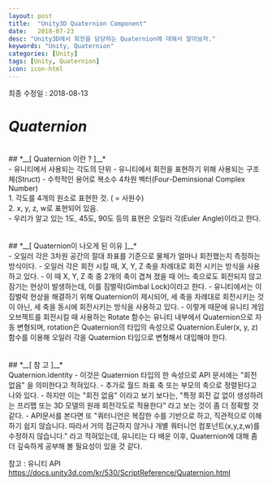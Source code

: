 ```yaml
---
layout: post
title:  "Unity3D Quaternion Component"
date:   2018-07-23
desc: "Unity3D에서 회전을 담당하는 Quaternion에 대해서 알아보자."
keywords: "Unity, Quaternion"
categories: [Unity]
tags: [Unity, Quaternion]
icon: icon-html
---
```


최종 수정일 : 2018-08-13
<br />
# *__Quaternion__*
<br />
## *__[ Quaternion 이란 ? ]__*
<br />
 - 유니티에서 사용되는 각도의 단위
 - 유니티에서 회전을 표현하기 위해 사용되는 구조체(Struct)
 - 수학적인 용어로 복소수 4차원 벡터(Four-Deminsional Complex Number)
<br />
1. 각도를 4개의 원소로 표현한 것. ( = 사원수)
<br />
2. x, y, z, w로 표현되어 있음.
<br />
 - 우리가 알고 있는 1도, 45도, 90도 등의 표현은 오일러 각(Euler Angle)이라고 한다.
<br />
<br />
<br />
## *__[ Quaternion이 나오게 된 이유 ]__*
<br />
 - 오일러 각은 3차원 공간의 절대 좌표를 기준으로 물체가 얼마나 회전했는지 측정하는 방식이다.
 - 오일러 각은 회전 시킬 때, X, Y, Z 축을 차례대로 회전 시키는 방식을 사용하고 있다.
 - 이 때 X, Y, Z 축 중 2개의 축이 겹쳐 졌을 때 어느 축으로도 회전되지 않고 잠기는 현상이 발생하는데, 이를 짐벌락(Gimbal Lock)이라고 한다.
 - 유니티에서는 이 짐벌락 현상을 해결하기 위해 Quaternion이 제시되어, 세 축을 차례대로 회전시키는 것이 아닌, 세 축을 동시에 회전시키는 방식을 사용하고 있다.
 - 이렇게 때문에 유니티 게임오브젝트를 회전시킬 때 사용하는 Rotate 함수는 유니티 내부에서 Quaternion으로 자동 변형되며, rotation은 Quaternion의 타입의 속성으로 Quaternion.Euler(x, y, z) 함수를 이용해 오일러 각을 Quaternion 타입으로 변형해서 대입해야 한다.
<br />
<br />
<br />
## *__[ 참 고 ]__*
<br />
Quaternion.identity
 - 이것은 Quaternion 타입의 한 속성으로 API 문서에는 "회전 없음" 을 의미한다고 적혀있다.
 - 추가로 월드 좌표 축 또는 부모의 축으로 정렬된다고 나와 있다.
 - 하지만 이는 "회전 없음" 이라고 보기 보다는, "특정 회전 값 없이 생성하려는 프리팹 또는 3D 모델의 원래 회전각도로 적용한다" 라고 보는 것이 좀 더 정확할 것 같다.
 - API문서를 본다면 또 "쿼터니언은 복잡한 수를 기반으로 하고, 직관적으로 이해하기 쉽지 않습니다. 따라서 거의 접근하지 않거나 개별 쿼터니언 컴포넌트(x,y,z,w)를 수정하지 않습니다." 라고 적혀있는데, 유니티는 다 배운 이후, Quaternion에 대해 좀 더 깊숙하게 공부해 볼 필요성이 있을 것 같다.

참고 : 유니티 API
https://docs.unity3d.com/kr/530/ScriptReference/Quaternion.html
